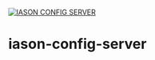 [![IASON CONFIG SERVER](https://circleci.com/gh/iasonenrollment/iason-config-server.svg?style=svg)](https://app.circleci.com/pipelines/github/iasonenrollment/iason-config-server)
# iason-config-server
